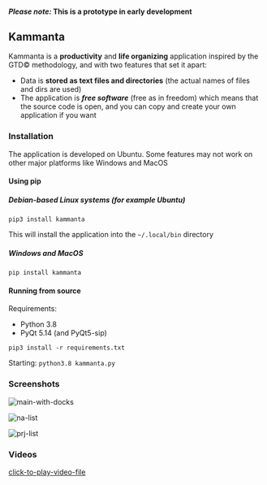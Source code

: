 
#### ***Please note:*** This is a prototype in early development

## Kammanta

Kammanta is a **productivity** and **life organizing** application inspired by the GTD© methodology,
and with two features that set it apart:
* Data is **stored as text files and directories** (the actual names of files and dirs are used)
* The application is ***free software*** (free as in freedom) which means that the source code is
open, and you can copy and create your own application if you want

### Installation

The application is developed on Ubuntu. Some features may not work on other major platforms like Windows and MacOS

#### Using pip

##### Debian-based Linux systems (for example Ubuntu)

`pip3 install kammanta`

This will install the application into the `~/.local/bin` directory

##### Windows and MacOS

`pip install kammanta`


#### Running from source

Requirements:
* Python 3.8
* PyQt 5.14 (and PyQt5-sip)

`pip3 install -r requirements.txt`

Starting: `python3.8 kammanta.py`


### Screenshots

![main-with-docks](https://gitlab.com/SunyataZero/kammanta/-/raw/master/screenshots/main-with-docks.jpg)

![na-list](https://gitlab.com/SunyataZero/kammanta/-/raw/master/screenshots/na-list.jpg)

![prj-list](https://gitlab.com/SunyataZero/kammanta/-/raw/master/screenshots/prj-list.jpg)

### Videos

[click-to-play-video-file](https://gitlab.com/SunyataZero/kammanta/-/raw/master/screenshots/2020-05-29_21-47-01.mp4)

<!--
Absolute paths:
https://gitlab.com/SunyataZero/kammanta/-/raw/master/screenshots/___file-name.png___

Video works for GitLab, but not for PyPI

[download-video-file](https://gitlab.com/SunyataZero/kammanta/-/raw/master/screenshots/2020-05-29_21-47-01.mp4)


-->
